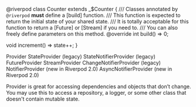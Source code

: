 @riverpod
class Counter extends _$Counter {
  /// Classes annotated by `@riverpod` **must** define a [build] function.
  /// This function is expected to return the initial state of your shared state.
  /// It is totally acceptable for this function to return a [Future] or [Stream] if you need to.
  /// You can also freely define parameters on this method.
  @override
  int build() => 0;

  void increment() => state++;
}


Provider
StateProvider (legacy)
StateNotifierProvider (legacy)
FutureProvider
StreamProvider
ChangeNotifierProvider (legacy)
NotifierProvider (new in Riverpod 2.0)
AsyncNotifierProvider (new in Riverpod 2.0)



Provider is great for accessing dependencies and objects that don’t change.
You may use this to access a repository, a logger, or some other class that doesn't contain mutable state.